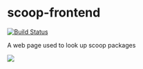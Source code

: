 # scoop-frontend

[![Build Status](https://dev.azure.com/sedlarizona/scoop-frontend/_apis/build/status/TSedlar.scoop-frontend?branchName=master)](https://dev.azure.com/sedlarizona/scoop-frontend/_build/latest?definitionId=2&branchName=master)

A web page used to look up scoop packages

[![](https://i.imgur.com/cJwERrG.png)](https://tsedlar.github.io/scoop-frontend/)

